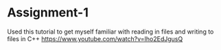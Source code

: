 # Assignment-1

Used this tutorial to get myself familiar with reading in files and writing to files in C++
https://www.youtube.com/watch?v=Iho2EdJgusQ
